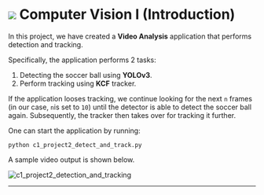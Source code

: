# <img src = "https://opencv.org/wp-content/uploads/2021/06/OpenCV_logo_black_.png">  Computer Vision I (Introduction)

In this project, we have created a **Video Analysis** application that performs detection and tracking. 

Specifically, the application performs 2 tasks:

1. Detecting the soccer ball using **YOLOv3**.
2. Perform tracking using **KCF** tracker.

If the application looses tracking, we continue looking for the next `n` frames (in our case, `n`is set to `10`) until the detector is able to detect the soccer ball again. Subsequently, the tracker then takes over for tracking it further.



One can start the application by running:

`python c1_project2_detect_and_track.py`


A sample video output is shown below.


![c1_project2_detection_and_tracking](./visuals/245316770-9590c14f-e931-4e31-9552-0ee66d35500a.gif)


---


